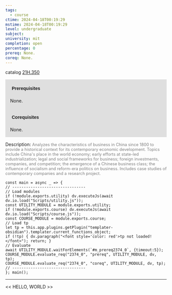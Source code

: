```yaml
---
tags:
  - course
ctime: 2024-04-18T00:19:29
mstime: 2024-04-18T00:19:29
level: undergraduate
subject: 
university: mit
completion: open
percentage: 0
prereq: None.
coreq: None.
---
```


catalog [21H.350](http://student.mit.edu/catalog/m21Hb.html#21H.350)

<span style="display: block; padding: 15px; background-color: rgb(100, 100, 100, 0.2);"><font id="m_prereq2374_0" style="display: block; font-family: Arial, sans-serif; font-weight: bold; padding: 5px">Prerequisites</font><br><span id="prereq2374_0">None.</span></span>
<span style="display: block; padding: 15px; background-color: rgb(100, 100, 100, 0.2);"><font id="m_coreq2374_0" style="display: block; font-family: Arial, sans-serif; font-weight: bold; padding: 5px">Corequisites</font><br><span id="coreq2374_0">None.</span></span>

<font style="">Description:</font>
<font style="color: grey; font-size: 0.8rem;">Analyzes the characteristics of business in China since 1800 to provide a historical context for its contemporary economic development. Topics include China's place in the world economy; early efforts at state-led industrialization; legal and social frameworks for business; foreign investments, companies, and competition; the emergence of a Chinese business class; the influence of socialism and reform-era politics on business. Includes case studies of contemporary companies and a research project.</font>

```dataviewjs
const main = async _ => {
// --------------------------------
// Load modules
if (!module.exports.utility) dv.executeJs(await dv.io.load("Scripts/utility.js"));
const UTILITY_MODULE = module.exports.utility;
if (!module.exports.course) dv.executeJs(await dv.io.load("Scripts/course.js"));
const COURSE_MODULE = module.exports.course;
// Load tp
let tp = this.app.plugins.getPlugin("templater-obsidian").templater.current_functions_object;
if (!tp) { dv.paragraph("<font style='color: red'>tp not loaded!</font>"); return; }
// Evaluate
await UTILITY_MODULE.waitForElements(`#m_prereq2374_0`, {timeout:5});
COURSE_MODULE.evaluate_req("2374_0", "prereq", UTILITY_MODULE, dv, tp);
COURSE_MODULE.evaluate_req("2374_0", "coreq", UTILITY_MODULE, dv, tp);
// --------------------------------
}; main();
```

---

<< HELLO, WORLD >>
